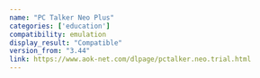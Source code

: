 ```yaml
---
name: "PC Talker Neo Plus"
categories: ['education']
compatibility: emulation
display_result: "Compatible"
version_from: "3.44"
link: https://www.aok-net.com/dlpage/pctalker.neo.trial.html
---
```

